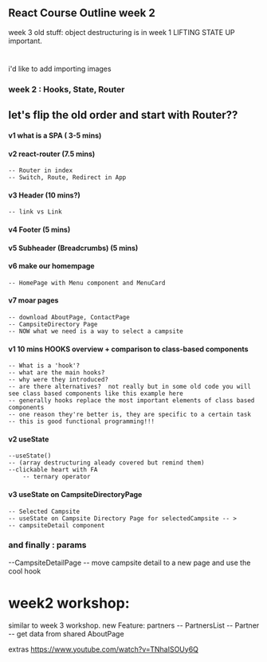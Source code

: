 ## React Course Outline week 2

week 3 old stuff:
object destructuring is in week 1
LIFTING STATE UP important.

#

i'd like to add importing images

### week 2 : Hooks, State, Router

## let's flip the old order and start with Router??

#### v1 what is a SPA ( 3-5 mins)

#### v2 react-router (7.5 mins)

    -- Router in index
    -- Switch, Route, Redirect in App

#### v3 Header (10 mins?)

    -- link vs Link

#### v4 Footer (5 mins)

#### v5 Subheader (Breadcrumbs) (5 mins)

#### v6 make our homempage

    -- HomePage with Menu component and MenuCard

#### v7 moar pages

    -- download AboutPage, ContactPage
    -- CampsiteDirectory Page
    -- NOW what we need is a way to select a campsite

#### v1 10 mins HOOKS overview + comparison to class-based components

    -- What is a 'hook'?
    -- what are the main hooks?
    -- why were they introduced?
    -- are there alternatives?  not really but in some old code you will see class based components like this example here
    -- generally hooks replace the most important elements of class based components
    -- one reason they're better is, they are specific to a certain task
    -- this is good functional programming!!!

#### v2 useState

    --useState()
    -- (array destructuring aleady covered but remind them)
    --clickable heart with FA
        -- ternary operator

#### v3 useState on CampsiteDirectoryPage

    -- Selected Campsite
    -- useState on Campsite Directory Page for selectedCampsite -- >
    -- campsiteDetail component

### and finally : params

--CampsiteDetailPage
-- move campsite detail to a new page and use the cool hook

# week2 workshop:

similar to week 3 workshop.
new Feature: partners
-- PartnersList
-- Partner
-- get data from shared
AboutPage

extras
https://www.youtube.com/watch?v=TNhaISOUy6Q
